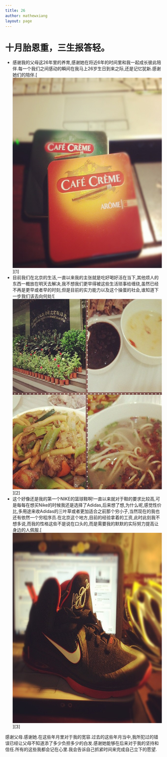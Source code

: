 ```yaml
---
title: 26
author: mathewxiang
layout: page
---
```

# 十月胎恩重，三生报答轻。

*   感谢我的父母这26年里的养育,感谢她在将近6年的时间里和我一起成长彼此陪伴.每一个我们之间感动的瞬间在我马上26岁生日到来之际,还是记忆犹新.感谢她们的陪伴.[<img class="alignnone size-full wp-image-1348" title="雪茄" src="/uploads/2012/08/300789_3187824954328_897761344_n.jpg" alt="生日礼物" width="612" height="612" />][1]
*   目前我们在北京的生活,一直以来我的主张就是吃好喝好活在当下,其他烦人的东西一概放在明天去解决,我不想我们更早得被这些生活琐事给缠绕,虽然已经不再是更早或者早的时刻,但是目前的实力能力以及这个操蛋的社会,谁知道下一步我们该去向何处![<img class="alignnone size-full wp-image-1349" title="兰州驻京办" src="/uploads/2012/08/224267_3181427994408_1334712078_n.jpg" alt="" width="612" height="612" />][2]
*   这个好像还是我的第一个NIKE的篮球鞋啊!一直以来就对于鞋的要求比较高,可是每每在想买Nike的时候我还是选择了Adidas,后来想了想,为什么呢,感觉性价比,多用途来收Adidas的三叶草或者更加适合之前那个穷小子,当然现在的我也还有依然一个穷程序员.在北京这个地方,目前的经验拿着的工资,此时此刻我不想多说,而我的性格这些不是说在口头的,而是需要我的默默的实际努力提高让身边的人佩服.[<img class="alignnone size-full wp-image-1350" title="Lebron 9" src="/uploads/2012/08/293227_3164891781013_1630140587_n.jpg" alt="" width="612" height="612" />][3]

感谢父母.感谢她.在这些年月里对于我的宽容.过去的这些年月当中,我所犯过的错误已经让父母不知道添了多少负担多少的白发.感谢她能够在后来对于我的坚持和信任.所有的这些我都会记在心里.我会告诉自己抓紧时间来完成自己立下的愿望.